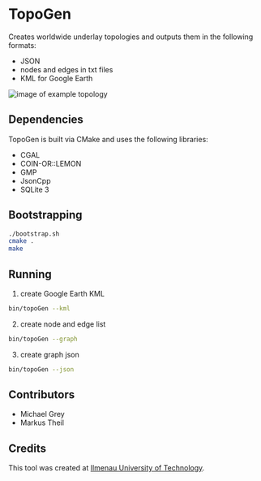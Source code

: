 # TopoGen

Creates worldwide underlay topologies and outputs them in the following formats:
* JSON
* nodes and edges in txt files
* KML for Google Earth

![image of example topology](https://raw.githubusercontent.com/thillux/TopoGen/master/img/exampleTopology.jpg)

## Dependencies

TopoGen is built via CMake and uses the following libraries:

* CGAL
* COIN-OR::LEMON
* GMP
* JsonCpp
* SQLite 3

## Bootstrapping

```bash
./bootstrap.sh
cmake .
make
```

## Running

1) create Google Earth KML
```bash
bin/topoGen --kml
```

2) create node and edge list
```bash
bin/topoGen --graph
```

3) create graph json
```bash
bin/topoGen --json
```

## Contributors

* Michael Grey
* Markus Theil

## Credits

This tool was created at [Ilmenau University of Technology](https://www.tu-ilmenau.de/en/international/).
